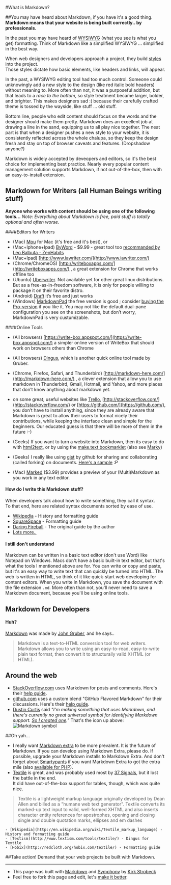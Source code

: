 #What is Markdown?

##You may have heard about Markdown, if you have it's a good thing.
**Markdown means that your website is being built correctly.. by professionals.**

In the past you may have heard of [WYSIWYG](http://en.wikipedia.org/wiki/WYSIWYG) (what you see is what you get) formatting. Think of Markdown like a simplified WYSIWYG ... simplified in the best way.

When web designers and developers approach a project, they build [styles](http://www.w3schools.com/css/) into the project.  
Those styles dictate how basic elements, like headers and links, will appear.

In the past, a WYSIWYG editing tool had too much control. Someone could unknowingly add a new style to the design (like red italic bold headers) without meaning to. More often than not, it was a purposeful addition, but that leads to a *race to the bottom*, so style treatment became larger, bolder, and brighter. This makes designers sad :( because their carefully crafted theme is tossed by the wayside, like stuff ... old stuff.

Bottom line, people who edit content should focus on the words and the designer should make them pretty. Markdown does an excellent job at drawing a line in the sand, equipping us to all play nice together. The neat part is that when a designer pushes a new style to your website, it is consistently reflected across the whole chalupa, so they keep the design fresh and stay on top of browser caveats and features. (Dropshadow anyone?)

Markdown is widely accepted by deveopers and editors, so it's the best choice for implementing best practice. Nearly every popular content management solution supports Markdown, if not out-of-the-box, then with an easy-to-install extension.

## Markdown for Writers (all Human Beings writing stuff)

**Anyone who works with content should be using one of the following tools...**
*Note: Everything about Markdown is free, paid stuff is totally optional and often worse.*

####Editors for Writers


-  (Mac) [Mou](http://mouapp.com/) for Mac (it's free and it's best), or 
- (Mac+Iphone+Ipad) [ByWord](http://bywordapp.com/) - $9.99 - great tool too [recommanded by Leo Balbuta - ZenHabits](http://zenhabits.net/daily-writing-routine/)
- (Mac+Ipad) [http://www.iawriter.com/](http://www.iawriter.com/) 
- (Chrome/ChromeOS) [http://writeboxapps.com/](http://writeboxapps.com/) , a great extension for Chrome that works offline too
- (Ubuntu) [Uberwriter](http://uberwriter.wolfvollprecht.de/). Not available yet for other great linux distributions. But as a free-as-in-freedom software, it is only for people willing to package it on their favorite distro.
- (Android) [Draft](https://play.google.com/store/apps/details?id=com.mvilla.draft) it’s free and just works
- (Windows) [MarkdownPad](http://markdownpad.com/) the free version is good ; consider [buying the Pro-version](https://markdownpad.com/buy.html) if you like it. You may not like the default dual-pane configuration you see on the screenshots, but don’t worry, MarkdownPad is very custumizable.





####Online Tools

- (All browsers) [https://write-box.appspot.com/](https://write-box.appspot.com/) a simpler online version of WriteBox that should work on browsers others than Chrome
- (All browsers) [Dingus](http://daringfireball.net/projects/markdown/dingus), which is another quick online tool made by Gruber. 
- (Chrome, Firefox, Safari, and Thunderbird) [http://markdown-here.com/](http://markdown-here.com/) , a clever extension that allow you to use markdown in Thunderbird, Gmail, Hotmail, and Yahoo, and more places that don’t know anything about markdown yet.
- on some great, useful websites like [Trello](https://trello.com/), [http://stackoverflow.com/](http://stackoverflow.com/) or [https://github.com/](https://github.com/), you don’t have to install anything, since they are already aware that Markdown is great to allow their users to format nicely their contributions, while keeping the interface clean and simple for the beginners. Our educated guess is that there will be more of them in the future :-)

- (Geeks) If you want to turn a website into Markdown, then its easy to do with [html2text](http://www.aaronsw.com/2002/html2text/), or by using the [make.text bookmarklet](https://gist.github.com/dajare/5371948) (also see [Marky](http://markdownrules.com/))
- (Geeks) I really like using [gist](https://gist.github.com/) by github for sharing and collaborating (called forking) on documents. [Here's a sample](https://gist.github.com/2152688) :P

- (Mac) [Marked](http://itunes.apple.com/us/app/marked/id448925439?mt=12) ($3.99) provides a preview of your (Multi)Markdown as you work in any text editor.

#### How do I write this Markdown stuff?
When developers talk about how to write something, they call it syntax.  
To that end, here are related syntax documents sorted by ease of use.

- [Wikipedia](http://en.wikipedia.org/wiki/Markdown) - History and formatting guide
- [SquareSpace](http://www.squarespace.com/display/ShowHelp?section=Markdown) - Formatting guide
- [Daring Fireball](http://daringfireball.net/projects/markdown/syntax) - The original guide by the author
- [Lots more..](https://www.google.com/webhp?sourceid=chrome-instant&ie=UTF-8&ion=1&safe=on#hl=en&gs_nf=1&tok=CMQN6SUMCLapgOH0-cg65w&cp=11&gs_id=2&xhr=t&q=markdown+syntax&pf=p&safe=active&output=search&sclient=psy-ab&oq=markdown+sy&aq=0p&aqi=p-p1g3&aql=&gs_sm=&gs_upl=&gs_l=&pbx=1&bav=on.2,or.r_gc.r_pw.r_cp.r_qf.,cf.osb&fp=d676aabec5c97b83&biw=1115&bih=893&ion=1)

#### I still don't understand

Markdown can be written in a basic text editor (don't use Word) like Notepad on Windows. Macs don't have a basic built-in text editor, but that's what the tools I mentioned above are for. You can write or copy and paste, but it's an easy way to write text that can quickly be turned into HTML. The web is written in HTML, so think of it like quick-start web developing for content editors. When you write in Markdown, you save the document with the file extension `.md`. More often than not, you'll never need to save a Markdown document, because you'll be using online tools.


## Markdown for Developers


#### Huh?

[Markdown](http://daringfireball.net/projects/markdown/) was made by [John Gruber](http://daringfireball.net/), and he says..

> Markdown is a text-to-HTML conversion tool for web writers. Markdown allows you to write using an easy-to-read, easy-to-write plain text format, then convert it to structurally valid XHTML (or HTML).

## Around the web

* [StackOverflow.com](http://stackoverflow.com/) uses Markdown for posts and comments. Here's their [help guide](http://stackoverflow.com/editing-help).
* [github.com](https://github.com) uses a custom blend "GitHub Flavored Markdown" for their discussions. Here's their [help guide](http://github.github.com/github-flavored-markdown/).
* [Dustin Curtis](http://dcurt.is/the-markdown-mark) said *"I'm making something that uses Markdown, and there's currently no great universal symbol for identifying Markdown support. [So I created one](https://github.com/dcurtis/markdown-mark)."* That's the icon up above:  ![Markdown symbol](https://raw.github.com/dcurtis/markdown-mark/master/png/32x20-solid.png "Markdown symbol")

##Oh yah...

- I really want [Markdown extra](http://michelf.com/projects/php-markdown/extra/) to be more prevalent. It is the future of Markdown. If you can develop using Markdown Extra, please do. If possible, upgrade your Markdown installs to Markdown Extra. And don't forget about [Smartypants](http://daringfireball.net/projects/smartypants/) if you want Markdown Extra to got the extra mile (also [available for PHP](http://michelf.ca/projects/php-smartypants/)).
- [Textile](http://textile.sitemonks.com/) is great, and was probably used most by [37 Signals](http://productblog.37signals.com/products/2007/07/use-textile-in-.html), but it lost the battle in the end.  
It did have out-of-the-box support for tables, though, which was quite nice.
>Textile is a lightweight markup language originally developed by Dean Allen and billed as a "humane web text generator". Textile converts its marked-up text input to valid, well-formed XHTML and also inserts character entity references for apostrophes, opening and closing single and double quotation marks, ellipses and em dashes

	- [Wikipedia](http://en.wikipedia.org/wiki/Textile_markup_language) - History and formatting guide
	- [Textism](http://www.textism.com/tools/textile/) - Dingus for Textile
	- [Hobix](http://redcloth.org/hobix.com/textile/) - Formatting guide

##Take action! 
Demand that your web projects be built with Markdown.

---

- This page was built with [Markdown](http://daringfireball.net/projects/markdown/) and [Symphony](http://symphony-cms.com/) by [Kirk Strobeck](http://kirkstrobeck.com/)
- Feel free to fork this page and edit, let's [make it better](https://github.com/kirkstrobeck/whatismarkdown/blob/master/README.md).
